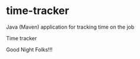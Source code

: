 # time-tracker
Java (Maven) application for tracking time on the job

Time tracker

Good Night Folks!!!
